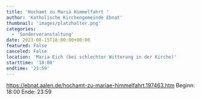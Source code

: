 ```yaml
---
title: 'Hochamt zu Mariä Himmelfahrt '
author: 'Katholische Kirchengemeinde Ebnat'
thumbnail: 'images/platzhalter.png'
categories:
  - 'Sonderveranstaltung'
date: 2023-08-15T18:00:00+00:00
featured: False
canceled: False
location: 'Maria Eich (bei schlechter Witterung in der Kirche)'
starttime: '18:00'
endtime: '23:59'
---
```

https://ebnat.aalen.de/hochamt-zu-mariae-himmelfahrt.197463.htm
Beginn: 18:00
 Ende: 23:59